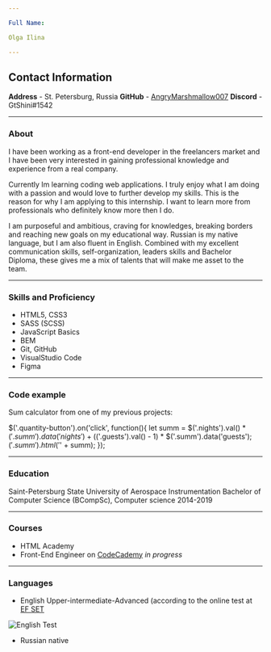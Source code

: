 ```yaml
---

Full Name: 

Olga Ilina

---
```


## Contact Information 

 **Address** - St. Petersburg, Russia
 **GitHub**  - [AngryMarshmallow007](https://github.com/AngryMarshmallow007) 
 **Discord** - GtShini#1542

---

### About

I have been working as a front-end developer in the freelancers market and I have been very interested in gaining professional knowledge and experience from a real company. 

Currently Im learning coding web applications. I truly enjoy what I am doing with a passion and would love to further develop my skills. This is the reason for why I am applying to this internship. I want to learn more from professionals who definitely know more then I do.

I am purposeful and ambitious, craving for knowledges, breaking borders and reaching new goals on my educational way. Russian is my native language, but I am also fluent in English. Combined with my excellent communication skills, self-organization, leaders skills and Bachelor Diploma, these gives me a mix of talents that will make me asset to the team.

---

### Skills and Proficiency

- HTML5, CSS3
- SASS (SCSS)
- JavaScript Basics
- BEM
- Git, GitHub
- VisualStudio Code
- Figma

---

### Code example

Sum calculator from one of my previous projects: 

$('.quantity-button').on('click', function(){ 
  let summ  = $('.nights').val() * $('.summ').data('nights') + ($('.guests').val() - 1) * $('.summ').data('guests');   
  $('.summ').html('$' + summ); 
});

---

### Education

Saint-Petersburg State University of Aerospace Instrumentation 
Bachelor of Computer Science (BCompSc), Computer science
2014-2019

---


### Courses

- HTML Academy 
- Front-End Engineer on [CodeCademy](https://www.codecademy.com/) *in progress*

---


### Languages

- English Upper-intermediate-Advanced (according to the online test at [EF SET](https://www.efset.org/)

![English Test](rsschool-cv/images/eng.png)

- Russian native

